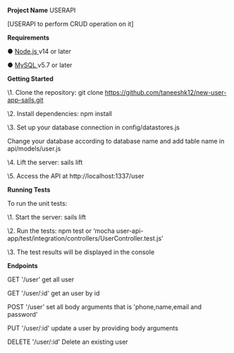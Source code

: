 ﻿

**Project Name** USERAPI

[USERAPI to perform CRUD operation on it]

**Requirements**

● [Node.js](https://nodejs.org/en/)[ ](https://nodejs.org/en/)v14 or later

● [MySQL](https://www.mysql.com/)[ ](https://www.mysql.com/)v5.7 or later

**Getting Started**

\1. Clone the repository: git clone https://github.com/taneeshk12/new-user-app-sails.git

\2. Install dependencies: npm install

\3. Set up your database connection in config/datastores.js

Change your database according to database name and add table name in api/models/user.js

\4. Lift the server: sails lift

\5. Access the API at http://localhost:1337/user

**Running Tests**

To run the unit tests:

\1. Start the server: sails lift

\2. Run the tests: npm test or ‘mocha user-api-app/test/integration/controllers/UserController.test.js’

\3. The test results will be displayed in the console

**Endpoints**








GET '/user' get all user

GET '/user/:id' get an user by id

POST '/user' set all body arguments that is 'phone,name,email and password'

PUT '/user/:id' update a user by providing body arguments

DELETE '/user/:id'  Delete an existing user


